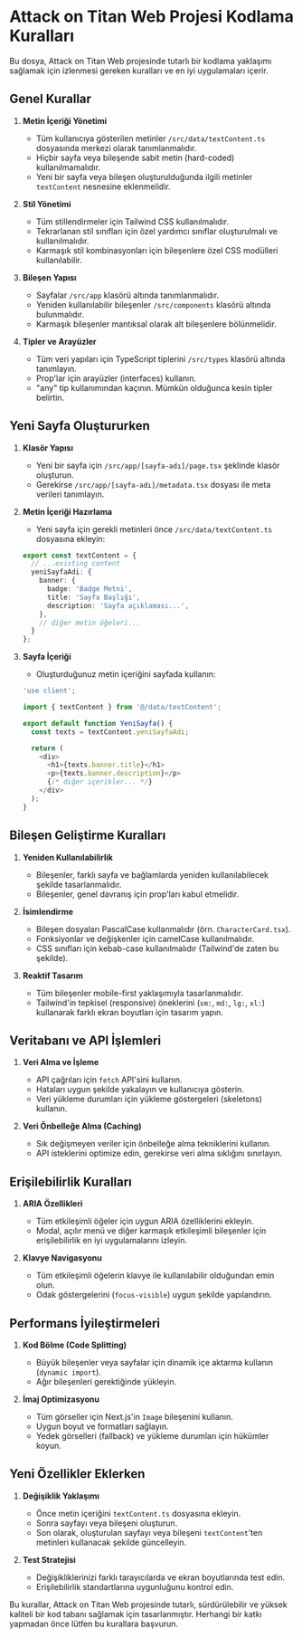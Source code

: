 # Attack on Titan Web Projesi Kodlama Kuralları

Bu dosya, Attack on Titan Web projesinde tutarlı bir kodlama yaklaşımı sağlamak için izlenmesi gereken kuralları ve en iyi uygulamaları içerir.

## Genel Kurallar

1. **Metin İçeriği Yönetimi**
   - Tüm kullanıcıya gösterilen metinler `/src/data/textContent.ts` dosyasında merkezi olarak tanımlanmalıdır.
   - Hiçbir sayfa veya bileşende sabit metin (hard-coded) kullanılmamalıdır.
   - Yeni bir sayfa veya bileşen oluşturulduğunda ilgili metinler `textContent` nesnesine eklenmelidir.

2. **Stil Yönetimi**
   - Tüm stillendirmeler için Tailwind CSS kullanılmalıdır.
   - Tekrarlanan stil sınıfları için özel yardımcı sınıflar oluşturulmalı ve kullanılmalıdır.
   - Karmaşık stil kombinasyonları için bileşenlere özel CSS modülleri kullanılabilir.

3. **Bileşen Yapısı**
   - Sayfalar `/src/app` klasörü altında tanımlanmalıdır.
   - Yeniden kullanılabilir bileşenler `/src/components` klasörü altında bulunmalıdır.
   - Karmaşık bileşenler mantıksal olarak alt bileşenlere bölünmelidir.

4. **Tipler ve Arayüzler**
   - Tüm veri yapıları için TypeScript tiplerini `/src/types` klasörü altında tanımlayın.
   - Prop'lar için arayüzler (interfaces) kullanın.
   - "any" tip kullanımından kaçının. Mümkün olduğunca kesin tipler belirtin.

## Yeni Sayfa Oluştururken

1. **Klasör Yapısı**
   - Yeni bir sayfa için `/src/app/[sayfa-adı]/page.tsx` şeklinde klasör oluşturun.
   - Gerekirse `/src/app/[sayfa-adı]/metadata.tsx` dosyası ile meta verileri tanımlayın.

2. **Metin İçeriği Hazırlama**
   - Yeni sayfa için gerekli metinleri önce `/src/data/textContent.ts` dosyasına ekleyin:
   ```typescript
   export const textContent = {
     // ...existing content
     yeniSayfaAdi: {
       banner: {
         badge: 'Badge Metni',
         title: 'Sayfa Başlığı',
         description: 'Sayfa açıklaması...',
       },
       // diğer metin öğeleri...
     }
   };
   ```

3. **Sayfa İçeriği**
   - Oluşturduğunuz metin içeriğini sayfada kullanın:
   ```typescript
   'use client';

   import { textContent } from '@/data/textContent';

   export default function YeniSayfa() {
     const texts = textContent.yeniSayfaAdi;

     return (
       <div>
         <h1>{texts.banner.title}</h1>
         <p>{texts.banner.description}</p>
         {/* diğer içerikler... */}
       </div>
     );
   }
   ```

## Bileşen Geliştirme Kuralları

1. **Yeniden Kullanılabilirlik**
   - Bileşenler, farklı sayfa ve bağlamlarda yeniden kullanılabilecek şekilde tasarlanmalıdır.
   - Bileşenler, genel davranış için prop'ları kabul etmelidir.

2. **İsimlendirme**
   - Bileşen dosyaları PascalCase kullanmalıdır (örn. `CharacterCard.tsx`).
   - Fonksiyonlar ve değişkenler için camelCase kullanılmalıdır.
   - CSS sınıfları için kebab-case kullanılmalıdır (Tailwind'de zaten bu şekilde).

3. **Reaktif Tasarım**
   - Tüm bileşenler mobile-first yaklaşımıyla tasarlanmalıdır.
   - Tailwind'in tepkisel (responsive) öneklerini (`sm:`, `md:`, `lg:`, `xl:`) kullanarak farklı ekran boyutları için tasarım yapın.

## Veritabanı ve API İşlemleri

1. **Veri Alma ve İşleme**
   - API çağrıları için `fetch` API'sini kullanın.
   - Hataları uygun şekilde yakalayın ve kullanıcıya gösterin.
   - Veri yükleme durumları için yükleme göstergeleri (skeletons) kullanın.

2. **Veri Önbelleğe Alma (Caching)**
   - Sık değişmeyen veriler için önbelleğe alma tekniklerini kullanın.
   - API isteklerini optimize edin, gerekirse veri alma sıklığını sınırlayın.

## Erişilebilirlik Kuralları

1. **ARIA Özellikleri**
   - Tüm etkileşimli öğeler için uygun ARIA özelliklerini ekleyin.
   - Modal, açılır menü ve diğer karmaşık etkileşimli bileşenler için erişilebilirlik en iyi uygulamalarını izleyin.

2. **Klavye Navigasyonu**
   - Tüm etkileşimli öğelerin klavye ile kullanılabilir olduğundan emin olun.
   - Odak göstergelerini (`focus-visible`) uygun şekilde yapılandırın.

## Performans İyileştirmeleri

1. **Kod Bölme (Code Splitting)**
   - Büyük bileşenler veya sayfalar için dinamik içe aktarma kullanın (`dynamic import`).
   - Ağır bileşenleri gerektiğinde yükleyin.

2. **İmaj Optimizasyonu**
   - Tüm görseller için Next.js'in `Image` bileşenini kullanın.
   - Uygun boyut ve formatları sağlayın.
   - Yedek görselleri (fallback) ve yükleme durumları için hükümler koyun.

## Yeni Özellikler Eklerken

1. **Değişiklik Yaklaşımı**
   - Önce metin içeriğini `textContent.ts` dosyasına ekleyin.
   - Sonra sayfayı veya bileşeni oluşturun.
   - Son olarak, oluşturulan sayfayı veya bileşeni `textContent`'ten metinleri kullanacak şekilde güncelleyin.

2. **Test Stratejisi**
   - Değişikliklerinizi farklı tarayıcılarda ve ekran boyutlarında test edin.
   - Erişilebilirlik standartlarına uygunluğunu kontrol edin.

Bu kurallar, Attack on Titan Web projesinde tutarlı, sürdürülebilir ve yüksek kaliteli bir kod tabanı sağlamak için tasarlanmıştır. Herhangi bir katkı yapmadan önce lütfen bu kurallara başvurun.